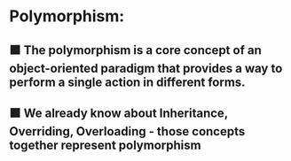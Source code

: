 # Polymorphism:
## 🟪 The polymorphism is a core concept of an object-oriented paradigm that provides a way to perform a single action in different forms.

## 🟪 We already know about Inheritance, Overriding, Overloading - those concepts together represent polymorphism

  

